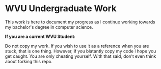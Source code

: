# WVU Undergraduate Work

This work is here to document my progress as I continue working towards my bachelor's degree in  computer science. 

**If you are a current WVU Student:**

Do not copy my work. If you wish to use it as a reference when you are stuck, that is one thing. However, if you blatantly 
copy my code I hope you get caught. You are only cheating yourself. With that said, don't even think about forking this repo. 
